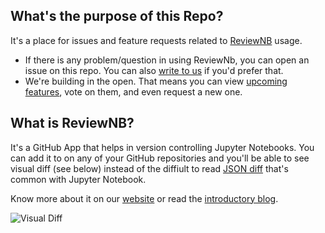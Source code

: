 ## What's the purpose of this Repo?
It's a place for issues and feature requests related to [ReviewNB](https://reviewnb.com) usage.
* If there is any problem/question in using ReviewNb, you can open an issue on this repo. You can also [write to us](mailto:team@reviewnb.com) if you'd prefer that.
* We're building in the open. That means you can view [upcoming features](https://github.com/ReviewNB/support/issues?q=is%3Aopen+is%3Aissue+label%3A%22Feature+Request%22+sort%3Acreated-asc), vote on them,  and even request a new one.


## What is ReviewNB?
It's a GitHub App that helps in version controlling Jupyter Notebooks. You can add it to on any of your GitHub repositories and you'll be able to see visual diff (see below) instead of the diffiult to read [JSON diff](https://github.com/amit1rrr/PythonDataScienceHandbook/pull/1/files#diff-30a2a6562c626b99b9c69ce3e26ddc03) that's common with Jupyter Notebook.

Know more about it on our [website](https://www.reviewnb.com/) or read the [introductory blog](https://towardsdatascience.com/introducing-reviewnb-visual-diff-for-jupyter-notebooks-6797e6dfa20c).

![Visual Diff](https://uploads-ssl.webflow.com/5ba4ebe021cb91ae35dbf88c/5ba93ded243329a486dab26e_sl-code%2Bimage.png)



